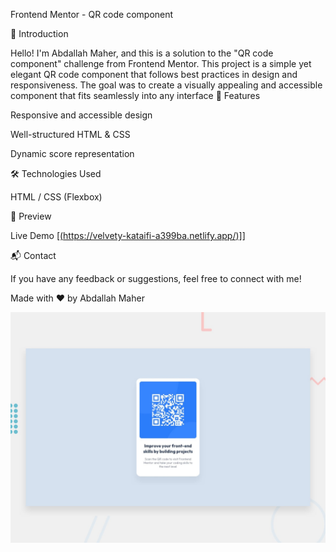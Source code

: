 Frontend Mentor - QR code component

🌟 Introduction

Hello! I'm Abdallah Maher, and this is a solution to the "QR code component" challenge from Frontend Mentor.  This project is a simple yet elegant QR code component that follows best practices in design and responsiveness. The goal was to create a visually appealing and accessible component that fits seamlessly into any interface
🚀 Features

Responsive and accessible design

Well-structured HTML & CSS

Dynamic score representation

🛠 Technologies Used

HTML /  CSS (Flexbox)


🎨 Preview

Live Demo [[(https://velvety-kataifi-a399ba.netlify.app/)]](https://luxury-longma-ced26c.netlify.app/)]

📬 Contact

If you have any feedback or suggestions, feel free to connect with me!

Made with ❤️ by Abdallah Maher


![Design preview for the QR code component coding challenge](./design/desktop-preview.jpg)
